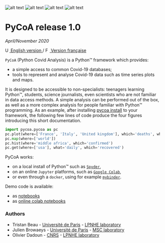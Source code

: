 <!-- [Pycoa Logo](fig/pycoa_logo.png) -->
![alt text](https://github.com/coa-project/coa-project.github.io/blob/main/fig/plot_exemple.png|width=200)
![alt text](https://github.com/coa-project/coa-project.github.io/blob/main/fig/map_exemple.png|width=200)
![alt text](https://github.com/coa-project/coa-project.github.io/blob/main/fig/histo_exemple.png|width=200)
![alt text](https://github.com/coa-project/coa-project.github.io/blob/main/fig/pycoa_get_example.png|width=200)
# PyCoA release 1.0

_April/November 2020_

[<img src="http://pycoa.fr/fig/UK.png" height="14px" alt="UK flag"> English  version ](https://github.com/pycoa/pycoa/blob/main/README.md) / 
[ <img src="http://pycoa.fr/fig/FR.png" height="14px" alt="FR flag"> Version française ](https://github.com/pycoa/pycoa/blob/main/README_FR.md)


`PyCoA` (Python Covid Analysis) is a Python™ framework which provides:
- a simple access to common Covid-19 databases;
- tools to represent and analyse Covid-19 data such as time series plots and maps.

It is designed to be accessible to non-specialists: teenagers learning Python™, students, science journalists, even scientists who are not familiar in data access methods. A simple analysis can be performed out of the box, as well as a more complex analysis for people familiar with Python™ programming. As an example, after installing [pycoa install](https://github.com/pycoa/pycoa/wiki/Install) to your framework, the following few lines of code produce the four figures introducing this short documentation.

```python
import pycoa.pycoa as pc
pc.plot(where=['France', 'Italy', 'United kingdom'], which='deaths', what='cumul')
pc.map(where=['world'])
pc.hist(where='middle africa', which='confirmed')
pc.get(where=['usa'], what='daily', which='recovered')
```

PyCoA works:
- on a local install of Python™ such as [`Spyder`](https://www.spyder-ide.org/),
- on an online `Jupyter` platforms, such as [`Google Colab`](https://colab.research.google.com/),
- or even through a `docker`, using for example [`mybinder`](https://mybinder.org/).

Demo code is available: 
- as [notebooks](https://github.com/pycoa/pycoa-notebooks)
- as [online colab notebooks](https://drive.google.com/drive/folders/1TAyzyVncQbRn8KWN5d9St_dpqH2UDhDE?usp=sharing)

### Authors

* Tristan Beau - [Université de Paris](http://u-paris.fr) - [LPNHE laboratory](http://lpnhe.in2p3.fr/)
* Julien Browaeys - [Université de Paris](http://u-paris.fr) - [MSC laboratory](http://www.msc.univ-paris-diderot.fr/)
* Olivier Dadoun - [CNRS](http://cnrs.fr) - [LPNHE laboratory](http://lpnhe.in2p3.fr/)

